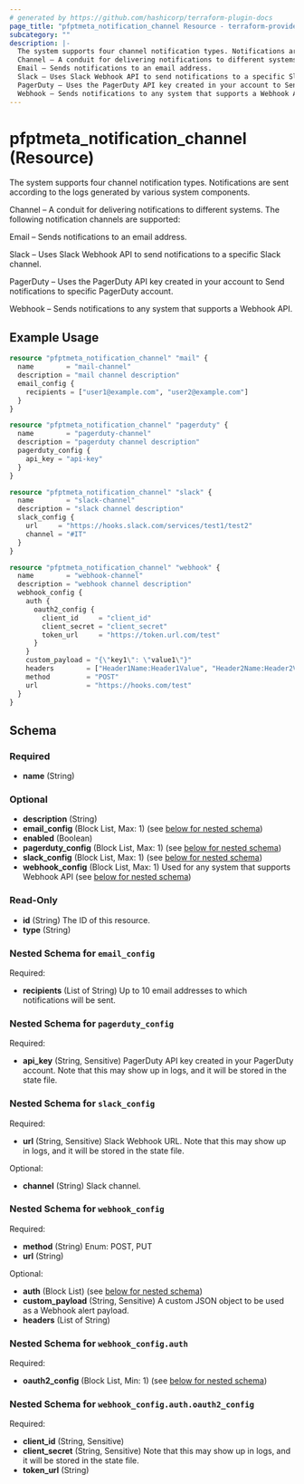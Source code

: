 ```yaml
---
# generated by https://github.com/hashicorp/terraform-plugin-docs
page_title: "pfptmeta_notification_channel Resource - terraform-provider-pfptmeta"
subcategory: ""
description: |-
  The system supports four channel notification types. Notifications are sent according to the logs generated by various system components.
  Channel – A conduit for delivering notifications to different systems. The following notification channels are supported:
  Email – Sends notifications to an email address.
  Slack – Uses Slack Webhook API to send notifications to a specific Slack channel.
  PagerDuty – Uses the PagerDuty API key created in your account to Send notifications to specific PagerDuty account.
  Webhook – Sends notifications to any system that supports a Webhook API.
---
```


# pfptmeta_notification_channel (Resource)

The system supports four channel notification types. Notifications are sent according to the logs generated by various system components.

Channel – A conduit for delivering notifications to different systems. The following notification channels are supported:

Email – Sends notifications to an email address.

Slack – Uses Slack Webhook API to send notifications to a specific Slack channel.

PagerDuty – Uses the PagerDuty API key created in your account to Send notifications to specific PagerDuty account.

Webhook – Sends notifications to any system that supports a Webhook API.

## Example Usage

```terraform
resource "pfptmeta_notification_channel" "mail" {
  name        = "mail-channel"
  description = "mail channel description"
  email_config {
    recipients = ["user1@example.com", "user2@example.com"]
  }
}

resource "pfptmeta_notification_channel" "pagerduty" {
  name        = "pagerduty-channel"
  description = "pagerduty channel description"
  pagerduty_config {
    api_key = "api-key"
  }
}

resource "pfptmeta_notification_channel" "slack" {
  name        = "slack-channel"
  description = "slack channel description"
  slack_config {
    url     = "https://hooks.slack.com/services/test1/test2"
    channel = "#IT"
  }
}

resource "pfptmeta_notification_channel" "webhook" {
  name        = "webhook-channel"
  description = "webhook channel description"
  webhook_config {
    auth {
      oauth2_config {
        client_id     = "client_id"
        client_secret = "client_secret"
        token_url     = "https://token.url.com/test"
      }
    }
    custom_payload = "{\"key1\": \"value1\"}"
    headers        = ["Header1Name:Header1Value", "Header2Name:Header2Value"]
    method         = "POST"
    url            = "https://hooks.com/test"
  }
}
```

<!-- schema generated by tfplugindocs -->
## Schema

### Required

- **name** (String)

### Optional

- **description** (String)
- **email_config** (Block List, Max: 1) (see [below for nested schema](#nestedblock--email_config))
- **enabled** (Boolean)
- **pagerduty_config** (Block List, Max: 1) (see [below for nested schema](#nestedblock--pagerduty_config))
- **slack_config** (Block List, Max: 1) (see [below for nested schema](#nestedblock--slack_config))
- **webhook_config** (Block List, Max: 1) Used for any system that supports Webhook API (see [below for nested schema](#nestedblock--webhook_config))

### Read-Only

- **id** (String) The ID of this resource.
- **type** (String)

<a id="nestedblock--email_config"></a>
### Nested Schema for `email_config`

Required:

- **recipients** (List of String) Up to 10 email addresses to which notifications will be sent.


<a id="nestedblock--pagerduty_config"></a>
### Nested Schema for `pagerduty_config`

Required:

- **api_key** (String, Sensitive) PagerDuty API key created in your PagerDuty account. Note that this may show up in logs, and it will be stored in the state file.


<a id="nestedblock--slack_config"></a>
### Nested Schema for `slack_config`

Required:

- **url** (String, Sensitive) Slack Webhook URL. Note that this may show up in logs, and it will be stored in the state file.

Optional:

- **channel** (String) Slack channel.


<a id="nestedblock--webhook_config"></a>
### Nested Schema for `webhook_config`

Required:

- **method** (String) Enum: POST, PUT
- **url** (String)

Optional:

- **auth** (Block List) (see [below for nested schema](#nestedblock--webhook_config--auth))
- **custom_payload** (String, Sensitive) A custom JSON object to be used as a Webhook alert payload.
- **headers** (List of String)

<a id="nestedblock--webhook_config--auth"></a>
### Nested Schema for `webhook_config.auth`

Required:

- **oauth2_config** (Block List, Min: 1) (see [below for nested schema](#nestedblock--webhook_config--auth--oauth2_config))

<a id="nestedblock--webhook_config--auth--oauth2_config"></a>
### Nested Schema for `webhook_config.auth.oauth2_config`

Required:

- **client_id** (String, Sensitive)
- **client_secret** (String, Sensitive) Note that this may show up in logs, and it will be stored in the state file.
- **token_url** (String)


